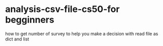 # analysis-csv-file-cs50-for begginners 
how to get number of survey to help you make a decision with read file as dict and list 
